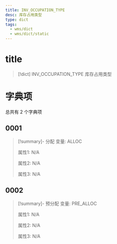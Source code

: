 ```yaml
---
title: INV_OCCUPATION_TYPE
desc: 库存占用类型
type: dict
tags:
  - wms/dict
  - wms/dict/static
---
```

# title
>[!dict] INV_OCCUPATION_TYPE
> 库存占用类型

# 字典项
总共有 2 个字典项
## 0001
>[!summary]- 分配
>变量: ALLOC
>
>属性1: N/A
>
>属性2: N/A
>
>属性3: N/A

## 0002
>[!summary]- 预分配
>变量: PRE_ALLOC
>
>属性1: N/A
>
>属性2: N/A
>
>属性3: N/A
